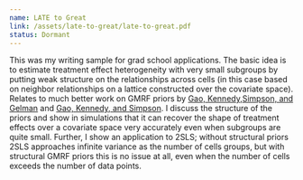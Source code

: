 ```yaml
---
name: LATE to Great
link: /assets/late-to-great/late-to-great.pdf
status: Dormant
---
```


This was my writing sample for grad school applications. The basic idea is to estimate treatment effect heterogeneity with very small subgroups by putting weak structure on the relationships across cells (in this case based on neighbor relationships on a lattice constructed over the covariate space). Relates to much better work on GMRF priors by [Gao, Kennedy,Simpson, and Gelman](https://projecteuclid.org/journals/bayesian-analysis/volume-16/issue-3/Improving-Multilevel-Regression-and-Poststratification-with-Structured-Priors/10.1214/20-BA1223.pdf) and [Gao, Kennedy, and Simpson](https://arxiv.org/abs/2102.10003). I discuss the structure of the priors and show in simulations that it can recover the shape of treatment effects over a covariate space very accurately even when subgroups are quite small. Further, I show an application to 2SLS; without structural priors 2SLS approaches infinite variance as the number of cells groups, but with structural GMRF priors this is no issue at all, even when the number of cells exceeds the number of data points.


